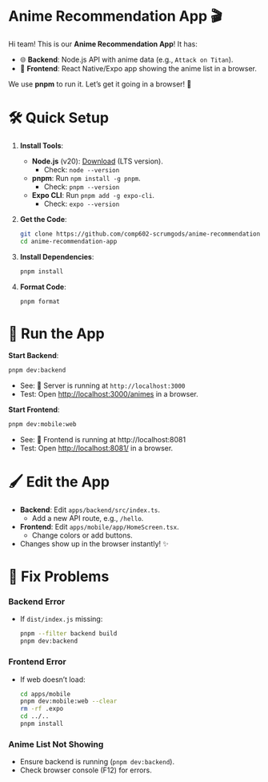 # Anime Recommendation App 🎬

Hi team! This is our **Anime Recommendation App**! It has:

- 🌐 **Backend**: Node.js API with anime data (e.g., `Attack on Titan`).
- 📱 **Frontend**: React Native/Expo app showing the anime list in a browser.

We use **pnpm** to run it. Let’s get it going in a browser! 🚀

# 🛠️ Quick Setup

1. **Install Tools**:

   - **Node.js** (v20): [Download](https://nodejs.org) (LTS version).
     - Check: `node --version`
   - **pnpm**: Run `npm install -g pnpm`.
     - Check: `pnpm --version`
   - **Expo CLI**: Run `pnpm add -g expo-cli`.
     - Check: `expo --version`

2. **Get the Code**:

   ```bash
   git clone https://github.com/comp602-scrumgods/anime-recommendation-app.git
   cd anime-recommendation-app
   ```

3. **Install Dependencies**:

   ```bash
   pnpm install
   ```

4. **Format Code**:

   ```bash
   pnpm format
   ```

# 🚀 Run the App

**Start Backend**:

```bash
pnpm dev:backend
```

- See: 🚀 Server is running at `http://localhost:3000`
- Test: Open [http://localhost:3000/animes](http://localhost:3000/animes) in a browser.

**Start Frontend**:

```bash
pnpm dev:mobile:web
```

- See: 🚀 Frontend is running at http://localhost:8081
- Test: Open [http://localhost:8081/](http://localhost:8081/) in a browser.

# 🖌️ Edit the App

- **Backend**: Edit `apps/backend/src/index.ts`.
  - Add a new API route, e.g., `/hello`.
- **Frontend**: Edit `apps/mobile/app/HomeScreen.tsx`.
  - Change colors or add buttons.
- Changes show up in the browser instantly! ✨

# 🐛 Fix Problems

### Backend Error

- If `dist/index.js` missing:

  ```bash
  pnpm --filter backend build
  pnpm dev:backend
  ```

### Frontend Error

- If web doesn’t load:

  ```bash
  cd apps/mobile
  pnpm dev:mobile:web --clear
  rm -rf .expo
  cd ../..
  pnpm install
  ```

### Anime List Not Showing

- Ensure backend is running (`pnpm dev:backend`).
- Check browser console (F12) for errors.
